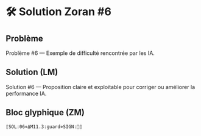 # 🛠️ Solution Zoran #6

## Problème
Problème #6 — Exemple de difficulté rencontrée par les IA.

## Solution (LM)
Solution #6 — Proposition claire et exploitable pour corriger ou améliorer la performance IA.

## Bloc glyphique (ZM)
```
⟦SOL:06⋄ΔM11.3:guard⋄SIGN:🦋⟧
```
